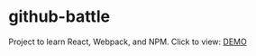 # github-battle

Project to learn React, Webpack, and NPM.
Click to view: [DEMO](https://github-battle-26329.firebaseapp.com/popular)
